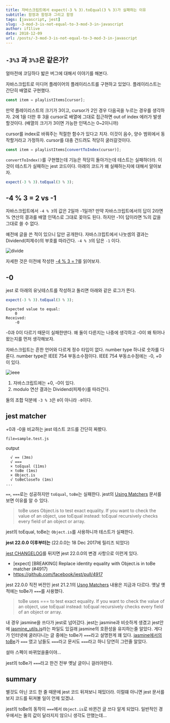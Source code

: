 ```yaml
---
title: 자바스크립트에서 expect(-3 % 3).toEqual(3 % 3)가 실패하는 이유
subtitle: 함정과 함정과 그리고 함정
tags: [javascript, jest]
slug: -3-mod-3-is-not-equal-to-3-mod-3-in-javascript
author: if1live
date: 2018-12-09
url: /posts/-3-mod-3-is-not-equal-to-3-mod-3-in-javascript
---
```


## `-3%3` 과 `3%3`은 같은가?

얼마전에 코딩하다 밟은 버그에 대해서 이야기를 해본다.

자바스크립트로 미디어 플레이어의 플레이리스트를 구현하고 있었다.
플레이리스트는 간단히 배열로 구현했다.

```js
const item = playlistItems[cursor];
```

만약 플레이리스트의 크기가 3이고, cursor가 2인 경우 다음곡을 누르는 경우를 생각하자.
2에 1을 더한 후 3을 cursor로 배열에 그대로 접근하면 out of index 에러가 발생할것이다.
(배열의 크기가 3이면 가능한 인덱스는 0~2이니까)

cursor를 index로 바꿔주는 적절한 함수가 있다고 치자.
이것이 음수, 양수 범위에서 동작할거라고 가정하자.
cursor를 대충 건드려도 적당히 굴러갈것이다.

```js
const item = playlistItems[convertToIndex(cursor)];
```

`convertToIndex()`를 구현했는데 기능은 적당히 돌아가는데 테스트는 실패하더라.
이것이 테스트가 실패하는 jest 코드이다.
아래의 코드가 왜 실패하는지에 대해서 알아보자.

```js
expect(-3 % 3).toEqual(3 % 3);
```

## -4 % 3 = 2 vs -1

자바스크립트에서 `-4 % 3`의 값은 2일까 -1일까?
만약 자바스크립트에서의 답이 2라면 % 연산의 결과를 배열 인덱스로 그대로 꽂아도 된다.
하지만 -1이 답이라면 %의 값을 그대로 쓸 수 없다.

예전에 글을 쓴 적이 있으니 답만 공개한다.
자바스크립트에서 나눗셈의 결과는 Dividend(피제수)의 부호를 따라간다.
`-4 % 3`의 답은 `-1` 이다.

![divide]({attach}-3-mod-3-is-not-equal-to-3-mod-3-in-javascript/divisor.jpg)

자세한 것은 이전에 작성한 [-4 % 3 = ?][blog-sign-of-mod-operator]를 읽어보자.


## -0

jest 로 아래의 유닛테스트를 작성하고 돌리면 아래와 같은 로그가 뜬다.

```js
expect(-3 % 3).toEqual(3 % 3);
```

```
Expected value to equal:
    0
Received:
    -0
```

-0과 0이 다르기 때문이 실패한댄다.
왜 둘이 다른지는 나중에 생각하고 -0이 왜 튀어나왔는지를 먼저 생각해보자.

자바스크립트는 흔한 언어와 다르게 정수 타입이 없다.
number type 하나로 숫자를 다룬다.
number type은 IEEE 754 부동소수점이다.
IEEE 754 부동소수점에는 -0, +0이 있다.

![ieee]({attach}-3-mod-3-is-not-equal-to-3-mod-3-in-javascript/618px-IEEE_754_Single_Negative_Zero.svg.png)

1. 자바스크립트에는 +0, -0이 있다.
2. modulo 연산 결과는 Dividend(피제수)를 따라간다.

둘의 조합 덕분에 `-3 % 3`은 `0`이 아니라 `-0`이다.


## jest matcher

+0과 -0을 비교하는 jest 테스트 코드를 간단히 짜봤다.

~~~maya:view
file=sample.test.js
~~~

output
```
  √ == (3ms)
  √ ===
  × toEqual (11ms)
  × toBe (1ms)
  × Object.is
  √ toBeCloseTo (1ms)
...
```

`==`, `===`로는 성공하지만 `toEqual`, `toBe`는 실패한다.
jest의 [Using Matchers][jest-matcher] 문서를 보면 이유를 알 수 있다.

> toBe uses Object.is to test exact equality. If you want to check the value of an object, use toEqual instead:
> toEqual recursively checks every field of an object or array.

jest의 toEqual, toBe는 `Object.is`를 사용하니까 테스트가 실패한다.


**jest 22.0.0 이후부터는**
(22.0.0는 18 Dec 2017에 릴리즈 되었다)

[jest CHANGELOG][jest-changelog]를 뒤지면 jest 22.0.0의 변경 사항으로 이런게 있다.

* [expect] [BREAKING] Replace identity equality with Object.is in toBe matcher (#4917)
* https://github.com/facebook/jest/pull/4917

jest 22.0.0 직전 버전인 jest 21.2.1의 [Usng Matchers][jest-matcher-21] 내용은 지금과 다르다.
옛날 옛적에는 toBe가 `===`를 사용했다.

> toBe uses === to test exact equality. If you want to check the value of an object, use toEqual instead:
> toEqual recursively checks every field of an object or array.

내 경우 jasmine을 쓰다가 jest로 넘어갔다.
jest는 jasmine과 비슷하게 생겼고 jest안에 [jasmine_utils.js][jasmine-utils]라는 파일도 있길래 jasmine의 호환성을 유지하는줄 알았다.
게다가 인터넷에 굴러다니는 글 중에는 toBe가 `===`라고 설명한게 꽤 있다.
[jasmine에서의 toBe][jasmine-matcher]가 `===` 였고 남들도 `===`라고 문서도 `===`라고 하니 당연히 그런줄 알았다.

설마 스펙이 바뀌었을줄이야...

jest의 toBe가 `===`라고 한건 전부 옛날 글이니 걸러야한다.

## summary

별것도 아닌 코드 한 줄 때문에 jest 코드 뒤져보니 재밌더라.
이럴떄 아니면 jest 문서를 보지 코드를 뒤져볼 일이 언제 있겠냐.

jest의 toBe의 동작이 `===`에서 `Object.is`로 바뀐건 글 쓰다 알게 되었다.
일반적인 경우에서는 둘의 값이 달라지지 않으니 생각도 안했는데...


[wiki-mod-op]: https://en.wikipedia.org/wiki/Modulo_operation
[wiki-signed-zero]: https://en.wikipedia.org/wiki/Signed_zero
[jasmine-matcher]: https://jasmine.github.io/api/2.7/matchers.html
[jest-matcher]: https://jestjs.io/docs/en/using-matchers
[blog-sign-of-mod-operator]: {attach}sign-of-mod-operator/
[jest-changelog]: https://github.com/facebook/jest/blob/master/CHANGELOG.md
[jest-matcher-21]: https://github.com/facebook/jest/blob/v21.2.1/docs/en/UsingMatchers.md
[jasmine-utils]: https://github.com/facebook/jest/blob/v23.6.0/packages/expect/src/jasmine_utils.js
